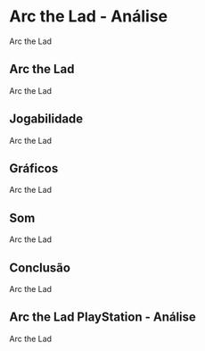 ---
---

# Arc the Lad - Análise

Arc the Lad

## Arc the Lad

Arc the Lad

## Jogabilidade

Arc the Lad

## Gráficos

Arc the Lad

## Som

Arc the Lad

## Conclusão

Arc the Lad

## Arc the Lad PlayStation - Análise

Arc the Lad
